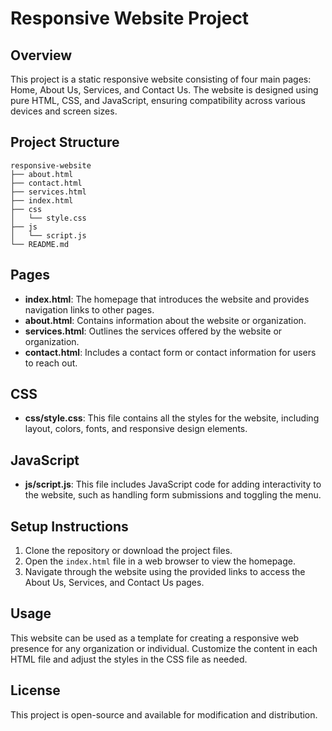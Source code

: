 # Responsive Website Project

## Overview
This project is a static responsive website consisting of four main pages: Home, About Us, Services, and Contact Us. The website is designed using pure HTML, CSS, and JavaScript, ensuring compatibility across various devices and screen sizes.

## Project Structure
```
responsive-website
├── about.html
├── contact.html
├── services.html
├── index.html
├── css
│   └── style.css
├── js
│   └── script.js
└── README.md
```

## Pages
- **index.html**: The homepage that introduces the website and provides navigation links to other pages.
- **about.html**: Contains information about the website or organization.
- **services.html**: Outlines the services offered by the website or organization.
- **contact.html**: Includes a contact form or contact information for users to reach out.

## CSS
- **css/style.css**: This file contains all the styles for the website, including layout, colors, fonts, and responsive design elements.

## JavaScript
- **js/script.js**: This file includes JavaScript code for adding interactivity to the website, such as handling form submissions and toggling the menu.

## Setup Instructions
1. Clone the repository or download the project files.
2. Open the `index.html` file in a web browser to view the homepage.
3. Navigate through the website using the provided links to access the About Us, Services, and Contact Us pages.

## Usage
This website can be used as a template for creating a responsive web presence for any organization or individual. Customize the content in each HTML file and adjust the styles in the CSS file as needed.

## License
This project is open-source and available for modification and distribution.